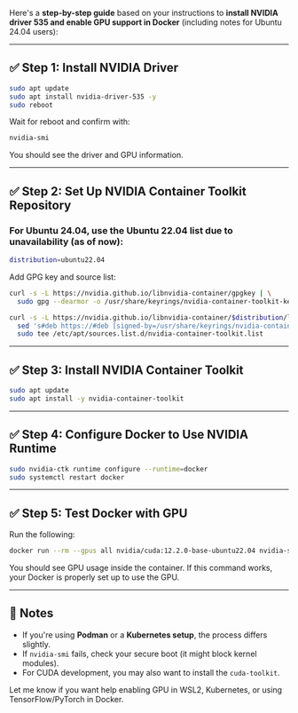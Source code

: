 Here's a **step-by-step guide** based on your instructions to **install NVIDIA driver 535 and enable GPU support in Docker** (including notes for Ubuntu 24.04 users):

---

## ✅ Step 1: Install NVIDIA Driver

```bash
sudo apt update
sudo apt install nvidia-driver-535 -y
sudo reboot
```

Wait for reboot and confirm with:

```bash
nvidia-smi
```

You should see the driver and GPU information.

---

## ✅ Step 2: Set Up NVIDIA Container Toolkit Repository

### For **Ubuntu 24.04**, use the **Ubuntu 22.04** list due to unavailability (as of now):

```bash
distribution=ubuntu22.04
```

Add GPG key and source list:

```bash
curl -s -L https://nvidia.github.io/libnvidia-container/gpgkey | \
  sudo gpg --dearmor -o /usr/share/keyrings/nvidia-container-toolkit-keyring.gpg

curl -s -L https://nvidia.github.io/libnvidia-container/$distribution/libnvidia-container.list | \
  sed 's#deb https://#deb [signed-by=/usr/share/keyrings/nvidia-container-toolkit-keyring.gpg] https://#' | \
  sudo tee /etc/apt/sources.list.d/nvidia-container-toolkit.list
```

---

## ✅ Step 3: Install NVIDIA Container Toolkit

```bash
sudo apt update
sudo apt install -y nvidia-container-toolkit
```

---

## ✅ Step 4: Configure Docker to Use NVIDIA Runtime

```bash
sudo nvidia-ctk runtime configure --runtime=docker
sudo systemctl restart docker
```

---

## ✅ Step 5: Test Docker with GPU

Run the following:

```bash
docker run --rm --gpus all nvidia/cuda:12.2.0-base-ubuntu22.04 nvidia-smi
```

You should see GPU usage inside the container. If this command works, your Docker is properly set up to use the GPU.

---

## 🧠 Notes

* If you're using **Podman** or a **Kubernetes setup**, the process differs slightly.
* If `nvidia-smi` fails, check your secure boot (it might block kernel modules).
* For CUDA development, you may also want to install the `cuda-toolkit`.

Let me know if you want help enabling GPU in WSL2, Kubernetes, or using TensorFlow/PyTorch in Docker.

